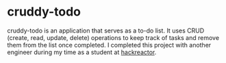 # cruddy-todo
cruddy-todo is an application that serves as a to-do list. It uses CRUD (create, read, update, delete) operations to keep track of tasks and remove them from the list once completed.
I completed this project with another engineer during my time as a student at [hackreactor](http://hackreactor.com). 
